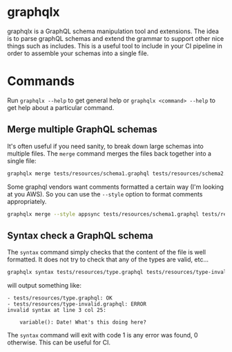 # graphqlx

graphqlx is a GraphQL schema manipulation tool and extensions. The idea is to parse graphQL schemas and extend the grammar to support other nice things such as includes. This is a useful tool to include in your CI pipeline in order to assemble your schemas into a single file.

# Commands

Run `graphqlx --help` to get general help or `graphqlx <command> --help` to get help about a particular command.

## Merge multiple GraphQL schemas

It's often useful if you need sanity, to break down large schemas into multiple files. The `merge` command merges the files back together into a single file:

```bash
graphqlx merge tests/resources/schema1.graphql tests/resources/schema2.graphql
```

Some graphql vendors want comments formatted a certain way (I'm looking at you AWS). So you can use the `--style` option to format comments appropriately.

```bash
graphqlx merge --style appsync tests/resources/schema1.graphql tests/resources/schema2.graphql
```

## Syntax check a GraphQL schema

The `syntax` command simply checks that the content of the file is well formatted. It does not try to check that any of the types are valid, etc...

```bash
graphqlx syntax tests/resources/type.graphql tests/resources/type-invalid.graphql
```

will output something like:

```
- tests/resources/type.graphql: OK
- tests/resources/type-invalid.graphql: ERROR
invalid syntax at line 3 col 25:

    variable(): Date! What's this doing here?
```

The `syntax` command will exit with code 1 is any error was found, 0 otherwise. This can be useful for CI.


